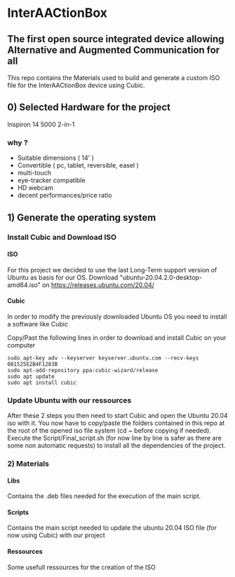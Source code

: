 # InterAACtionBox
## The first open source integrated device allowing Alternative and Augmented Communication for all

This repo contains the Materials used to build and generate a custom ISO file for the InterAACtionBox device using Cubic. 

## 0) Selected Hardware for the project
Inspiron 14 5000 2-in-1
### why ?
- Suitable dimensions ( 14' )
- Convertible ( pc, tablet, reversible, easel )
- multi-touch
- eye-tracker compatible
- HD webcam
- decent performances/price ratio

## 1) Generate the operating system

### Install Cubic and Download ISO

#### ISO
For this project we decided to use the last Long-Term support version of Ubuntu as basis for our OS.
Download "ubuntu-20.04.2.0-desktop-amd64.iso" on https://releases.ubuntu.com/20.04/


#### Cubic
In order to modify the previously downloaded Ubuntu OS you need to install a software like Cubic

Copy/Past the following lines in order to download and install Cubic on your computer
```
sudo apt-key adv --keyserver keyserver.ubuntu.com --recv-keys 081525E2B4F1283B
sudo apt-add-repository ppa:cubic-wizard/release
sudo apt update
sudo apt install cubic
```

### Update Ubuntu with our ressources
After these 2 steps you then need to start Cubic and open the Ubuntu 20.04 iso with it.
You now have to copy/paste the folders contained in this repo at the root of the opened iso file system (cd ~ before copying if needed).
Execute the Script/Final_script.sh (for now line by line is safer as there are some non automatic requests) to install all the dependencies of the project.

### 2) Materials

#### Libs

Contains the .deb files needed for the execution of the main script.

#### Scripts

Contains the main script needed to update the ubuntu 20.04 ISO file (for now using Cubic) with our project

#### Ressources

Some usefull ressources for the creation of the ISO
